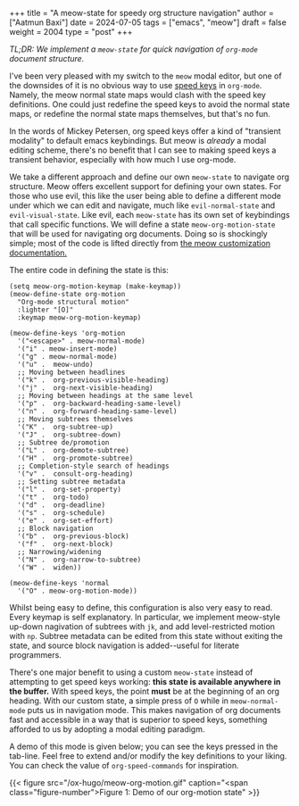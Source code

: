+++
title = "A meow-state for speedy org structure navigation"
author = ["Aatmun Baxi"]
date = 2024-07-05
tags = ["emacs", "meow"]
draft = false
weight = 2004
type = "post"
+++

_TL;DR: We implement a `meow-state` for quick navigation of `org-mode` document structure._

I've been very pleased with my switch to the `meow` modal editor, but one of the downsides of it is no obvious way to use [speed keys](https://orgmode.org/manual/Speed-Keys.html) in `org-mode`.
Namely, the meow normal state maps would clash with the speed key definitions.
One could just redefine the speed keys to avoid the normal state maps, or redefine the normal state maps themselves, but that's no fun.

In the words of Mickey Petersen, org speed keys offer a kind of "transient modality" to default emacs keybindings.
But meow is _already_ a modal editing scheme, there's no benefit that I can see to making speed keys a transient behavior, especially with how much I use org-mode.

We take a different approach and define our own `meow-state` to navigate org structure.
Meow offers excellent support for defining your own states.
For those who use evil, this like the user being able to define a different mode under which we can edit and navigate, much like `evil-normal-state` and `evil-visual-state`.
Like evil, each `meow-state` has its own set of keybindings that call specific functions.
We will define a state `meow-org-motion-state` that will be used for navigating org documents.
Doing so is shockingly simple; most of the code is lifted directly from [the meow customization documentation.](https://github.com/meow-edit/meow/blob/master/CUSTOMIZATIONS.org)

The entire code in defining the state is this:

```emacs-lisp
(setq meow-org-motion-keymap (make-keymap))
(meow-define-state org-motion
  "Org-mode structural motion"
  :lighter "[O]"
  :keymap meow-org-motion-keymap)

(meow-define-keys 'org-motion
  '("<escape>" . meow-normal-mode)
  '("i" . meow-insert-mode)
  '("g" . meow-normal-mode)
  '("u" .  meow-undo)
  ;; Moving between headlines
  '("k" .  org-previous-visible-heading)
  '("j" .  org-next-visible-heading)
  ;; Moving between headings at the same level
  '("p" .  org-backward-heading-same-level)
  '("n" .  org-forward-heading-same-level)
  ;; Moving subtrees themselves
  '("K" .  org-subtree-up)
  '("J" .  org-subtree-down)
  ;; Subtree de/promotion
  '("L" .  org-demote-subtree)
  '("H" .  org-promote-subtree)
  ;; Completion-style search of headings
  '("v" .  consult-org-heading)
  ;; Setting subtree metadata
  '("l" .  org-set-property)
  '("t" .  org-todo)
  '("d" .  org-deadline)
  '("s" .  org-schedule)
  '("e" .  org-set-effort)
  ;; Block navigation
  '("b" .  org-previous-block)
  '("f" .  org-next-block)
  ;; Narrowing/widening
  '("N" .  org-narrow-to-subtree)
  '("W" .  widen))

(meow-define-keys 'normal
  '("O" . meow-org-motion-mode))
```

Whilst being easy to define, this configuration is also very easy to read.
Every keymap is self explanatory.
In particular, we implement meow-style up-down nagivation of subtrees with `jk`, and add level-restricted motion with `np`.
Subtree metadata can be edited from this state without exiting the state, and source block navigation is added--useful for literate programmers.

There's one major benefit to using a custom `meow-state` instead of attempting to get speed keys working: **this state is available anywhere in the buffer.**
With speed keys, the point **must** be at the beginning of an org heading.
With our custom state, a simple press of `O` while in `meow-normal-mode` puts us in navigation mode.
This makes navigation of org documents fast and accessible in a way that is superior to speed keys, something afforded to us by adopting a modal editing paradigm.

A demo of this mode is given below; you can see the keys pressed in the tab-line.
Feel free to extend and/or modify the key definitions to your liking.
You can check the value of `org-speed-commands` for inspiration.

{{< figure src="/ox-hugo/meow-org-motion.gif" caption="<span class=\"figure-number\">Figure 1: </span>Demo of our org-motion state" >}}
